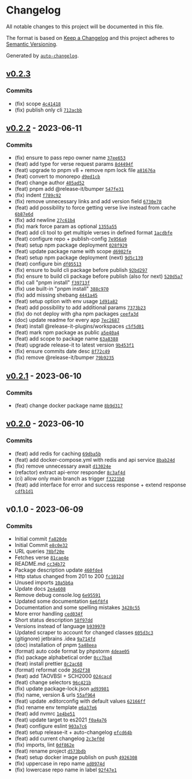 # Changelog

All notable changes to this project will be documented in this file.

The format is based on [Keep a Changelog](https://keepachangelog.com/en/1.0.0/)
and this project adheres to [Semantic Versioning](https://semver.org/spec/v2.0.0.html).

Generated by [`auto-changelog`](https://github.com/CookPete/auto-changelog).

## [v0.2.3](https://github.com/tokyodrift1993/YouVersion/compare/v0.2.2...v0.2.3)

### Commits

- (fix) scope [`4c41418`](https://github.com/tokyodrift1993/YouVersion/commit/4c41418ffde20b9de66a1f89318e2bf38c050219)
- (fix) publish only cli [`712acbb`](https://github.com/tokyodrift1993/YouVersion/commit/712acbb6ca18ce9ffd46c0190799a5e203f9ac50)

## [v0.2.2](https://github.com/tokyodrift1993/YouVersion/compare/v0.2.1...v0.2.2) - 2023-06-11

### Commits

- (fix) ensure to pass repo owner name [`37ee653`](https://github.com/tokyodrift1993/YouVersion/commit/37ee6537408c50f42bd26ce886833812ff5df27c)
- (feat) add type for verse request params [`8d4494f`](https://github.com/tokyodrift1993/YouVersion/commit/8d4494fabffb34ee9983030848835237f8ff537b)
- (feat) upgrade to pnpm v8 + remove npm lock file [`a81676a`](https://github.com/tokyodrift1993/YouVersion/commit/a81676a3f708e111e0c15fe262df0c584c350de8)
- (feat) convert to monorepo [`d9ed1cb`](https://github.com/tokyodrift1993/YouVersion/commit/d9ed1cbe5ff367729411432caafb456aa54fc4af)
- (feat) change author [`405ad52`](https://github.com/tokyodrift1993/YouVersion/commit/405ad52e1c444df1479c696aa25bbe18a5124106)
- (feat) pnpm add @release-it/bumper [`547fe31`](https://github.com/tokyodrift1993/YouVersion/commit/547fe31cfaba5ae7be181228f5aae842dd6c3dda)
- (fix) indent [`f789c92`](https://github.com/tokyodrift1993/YouVersion/commit/f789c9274c1345e0a2f05158121f8ed5cf995ec2)
- (fix) remove unnecessary links and add version field [`6730e78`](https://github.com/tokyodrift1993/YouVersion/commit/6730e78ae16e24d89e29cf94e9ce104810c392d9)
- (feat) add possibility to force getting verse live instead from cache [`6b87e6d`](https://github.com/tokyodrift1993/YouVersion/commit/6b87e6dd15a9c3e53c84369d25a864a1962fec09)
- (fix) add newline [`27c61b4`](https://github.com/tokyodrift1993/YouVersion/commit/27c61b49a66c1c36841c5e8ef64000c6111c4ce1)
- (fix) mark force param as optional [`1355a55`](https://github.com/tokyodrift1993/YouVersion/commit/1355a551019129660791a778b06eafc05a7d1967)
- (feat) add cli tool to get multiple verses in defined format [`1acdbfe`](https://github.com/tokyodrift1993/YouVersion/commit/1acdbfef4b717ed9173f24f0926347ee19bd95d2)
- (feat) configure repo + publish-config [`7e956a9`](https://github.com/tokyodrift1993/YouVersion/commit/7e956a91251d0c75369b0c8ac79f951cf9cffa05)
- (feat) setup npm package deployment [`028f929`](https://github.com/tokyodrift1993/YouVersion/commit/028f92938cac973b8745e53a9db6a679171f3d81)
- (feat) update package name with scope [`d6982fe`](https://github.com/tokyodrift1993/YouVersion/commit/d6982feb7ee242f5810018f6344408b8394a0406)
- (feat) setup npm package deployment (next) [`9d5c139`](https://github.com/tokyodrift1993/YouVersion/commit/9d5c139883b91e28a411cf6bd5b75c145c9099b5)
- (feat) configure bin [`df05513`](https://github.com/tokyodrift1993/YouVersion/commit/df055132ad07265a7378712e707e65fd39adeab7)
- (fix) ensure to build cli package before publish [`92bd297`](https://github.com/tokyodrift1993/YouVersion/commit/92bd297e0591d399b48249b939e36e9cd5e8b93d)
- (fix) ensure to build cli package before publish (also for next) [`520d5a7`](https://github.com/tokyodrift1993/YouVersion/commit/520d5a712fa47db3c7255345774bc3fb4c08c316)
- (fix) call "pnpm install" [`f39713f`](https://github.com/tokyodrift1993/YouVersion/commit/f39713f5cd63fd8ce083e3f45f3bd1f686452565)
- (fix) use built-in "pnpm install" [`388c970`](https://github.com/tokyodrift1993/YouVersion/commit/388c970d4d771ac6f9fcd08032e9963906517f72)
- (fix) add missing shebang [`4441a45`](https://github.com/tokyodrift1993/YouVersion/commit/4441a452dc415a43034a11ed5c3076da3ff07ebb)
- (feat) setup option with env usage [`1d91a82`](https://github.com/tokyodrift1993/YouVersion/commit/1d91a82894473961ac78c75c7c6b1b068c66cff1)
- (feat) add possibility to add additional params [`7373b23`](https://github.com/tokyodrift1993/YouVersion/commit/7373b23f7857233fb9e21a4e61726bd6b88184c2)
- (fix) do not deploy with gha npm packages [`ceefa3d`](https://github.com/tokyodrift1993/YouVersion/commit/ceefa3d136558b8d5e347be36898703ecd4949f1)
- (doc) update readme for every app [`7ec2687`](https://github.com/tokyodrift1993/YouVersion/commit/7ec2687e4504cc0e0d8a84b449f0b0ae0bfa7a61)
- (feat) install @release-it-plugins/workspaces [`c5f5d01`](https://github.com/tokyodrift1993/YouVersion/commit/c5f5d01076d166bc3a930fecc791300bc8adcf70)
- (feat) mark npm package as public [`a5e40a4`](https://github.com/tokyodrift1993/YouVersion/commit/a5e40a4ff19b087f8868257704e729fd8fdb70b1)
- (feat) add scope to package name [`63a8388`](https://github.com/tokyodrift1993/YouVersion/commit/63a8388a125f59c0660a15b1a3fab50e864949a5)
- (feat) upgrade release-it to latest version [`9b453f1`](https://github.com/tokyodrift1993/YouVersion/commit/9b453f155bf618d104f124850c602c24b51a752b)
- (fix) ensure commits date desc [`8f72c49`](https://github.com/tokyodrift1993/YouVersion/commit/8f72c493994b49bd71b982bd9a895097fb7584a2)
- (fix) remove @release-it/bumper [`79b9235`](https://github.com/tokyodrift1993/YouVersion/commit/79b9235a1b445c3fe344855bb946addf5419cb19)

## [v0.2.1](https://github.com/tokyodrift1993/YouVersion/compare/v0.2.0...v0.2.1) - 2023-06-10

### Commits

- (feat) change docker package name [`8b9d317`](https://github.com/tokyodrift1993/YouVersion/commit/8b9d3178273f6e1922b1dd6d816515c7a910fad2)

## [v0.2.0](https://github.com/tokyodrift1993/YouVersion/compare/v0.1.0...v0.2.0) - 2023-06-10

### Commits

- (feat) add redis for caching [`69dba5b`](https://github.com/tokyodrift1993/YouVersion/commit/69dba5bcc4112efaae95236c29600f4236cf97c8)
- (feat) add docker-compose.yml with redis and api service [`8bab24d`](https://github.com/tokyodrift1993/YouVersion/commit/8bab24d9d86580d1261aa4fd94999fadcb2960e7)
- (fix) remove unnecessary await [`d13024e`](https://github.com/tokyodrift1993/YouVersion/commit/d13024e837bd174c63b421df4ec59aa7b9ed5a02)
- (refactor) extract api-error responder [`8c3af4d`](https://github.com/tokyodrift1993/YouVersion/commit/8c3af4d7bcdf1834033e24a1073648649a5d9a64)
- (ci) allow only main branch as trigger [`f3221b0`](https://github.com/tokyodrift1993/YouVersion/commit/f3221b0dc4c299c0f6ba136219f2e9902150bf5c)
- (feat) add interface for error and success response + extend response [`cdfb1d1`](https://github.com/tokyodrift1993/YouVersion/commit/cdfb1d1676014b29b1e4f0669cafada84e51624b)

## v0.1.0 - 2023-06-09

### Commits

- Initial commit [`fa820de`](https://github.com/tokyodrift1993/YouVersion/commit/fa820debea5518a5dadf9ab603f33c433b68d81a)
- Initial Commit [`e8c0e32`](https://github.com/tokyodrift1993/YouVersion/commit/e8c0e32135f7dcdcd441e1a9e20f5bf26afcf621)
- URL queries [`78bf20e`](https://github.com/tokyodrift1993/YouVersion/commit/78bf20ee0ecd8470ba46b3b6a3eaca6140c0edc0)
- Fetches verse [`81cae4e`](https://github.com/tokyodrift1993/YouVersion/commit/81cae4e90c6448138880515d5c0836bc49c6594f)
- README.md [`cc34b72`](https://github.com/tokyodrift1993/YouVersion/commit/cc34b727ce56d2087654eb976e4cb489762ba6a8)
- Package description update [`460fde4`](https://github.com/tokyodrift1993/YouVersion/commit/460fde4e37a3a0a2beb908d1aa5cd2ef4f4d6903)
- Http status changed from 201 to 200 [`fc1012d`](https://github.com/tokyodrift1993/YouVersion/commit/fc1012dc721d081e02fe308ddf5a85deb1b83df3)
- Unused imports [`10a5b6a`](https://github.com/tokyodrift1993/YouVersion/commit/10a5b6a672927b3052c9b99d5e867fd743ab3ad3)
- Update docs [`2e4a608`](https://github.com/tokyodrift1993/YouVersion/commit/2e4a6080d5c03e2eab0e217e88c8d0bd81535273)
- Remove debug console.log [`6e95591`](https://github.com/tokyodrift1993/YouVersion/commit/6e95591e17b5ccb5608e4e66ba62b0524512ac47)
- Updated some documentation [`6e6f8f4`](https://github.com/tokyodrift1993/YouVersion/commit/6e6f8f4df8815200e4f4d6085d54cfe154414974)
- Documentation and some spelling mistakes [`3428c55`](https://github.com/tokyodrift1993/YouVersion/commit/3428c55e15642afbf47db4e8a11aad77f9ea6952)
- More error handling [`ced034f`](https://github.com/tokyodrift1993/YouVersion/commit/ced034fd23f829c2315d13350c5f08a0d5b79b1c)
- Short status description [`58f97dd`](https://github.com/tokyodrift1993/YouVersion/commit/58f97dde98e79b5fe91694f842b1518b6387120c)
- Versions instead of language [`b939970`](https://github.com/tokyodrift1993/YouVersion/commit/b939970cff704d27ebb703bf6b6cb5b826224bb1)
- Updated scraper to account for changed classes [`605d3c3`](https://github.com/tokyodrift1993/YouVersion/commit/605d3c39a8f3d5afd8d222177f1b0a47ac71fdc9)
- (gitignore) jetbrains .idea [`9a714fd`](https://github.com/tokyodrift1993/YouVersion/commit/9a714fd0cc274d639b11be4d7ee650e2288b1613)
- (doc) installation of pnpm [`5a48eea`](https://github.com/tokyodrift1993/YouVersion/commit/5a48eea29172e295bc4cd85bc31e37fcd74c4acd)
- (format) auto code format by phpstorm [`4deae05`](https://github.com/tokyodrift1993/YouVersion/commit/4deae05d00da88fcd7c8b24142f9d24d9b3fc1e6)
- (fix) package alphabetical order [`0cc7ba4`](https://github.com/tokyodrift1993/YouVersion/commit/0cc7ba4e4e045945d11ee620121ca5ad9cd16e62)
- (feat) install prettier [`8c2ac68`](https://github.com/tokyodrift1993/YouVersion/commit/8c2ac682819393a37652c0f7c739ed5d3f9aa391)
- (format) reformat code [`36d2f38`](https://github.com/tokyodrift1993/YouVersion/commit/36d2f385293dc7664f9ec2804fbea0f0e4d2b164)
- (feat) add TAOVBSI + SCH2000 [`024cacd`](https://github.com/tokyodrift1993/YouVersion/commit/024cacd57411bd8dbe825d0cb6476696eee4dfc0)
- (feat) change selectors [`96c421b`](https://github.com/tokyodrift1993/YouVersion/commit/96c421b964b1346617ecca7d265afae9f37d648c)
- (fix) update package-lock.json [`ad93981`](https://github.com/tokyodrift1993/YouVersion/commit/ad939817ebb12731c09e98d1af048408b70e3936)
- (fix) name, version & urls [`55af964`](https://github.com/tokyodrift1993/YouVersion/commit/55af964f18b68893958669fdc18e00d6c73b390c)
- (feat) update .editorconfig with default values [`62166ff`](https://github.com/tokyodrift1993/YouVersion/commit/62166ffb96d2a73cee513e4a9249be336d71435c)
- (fix) rename env template [`e6a37e6`](https://github.com/tokyodrift1993/YouVersion/commit/e6a37e64bbbb6912659b6a199b8c6ba8905c5901)
- (feat) add nvmrc [`1e4be51`](https://github.com/tokyodrift1993/YouVersion/commit/1e4be517385bea4f4baeb792fba5b7ac70060daf)
- (feat) update target to es2021 [`f0a4a76`](https://github.com/tokyodrift1993/YouVersion/commit/f0a4a7676f5b74bf542e955fb73af4abce41e42a)
- (feat) configure eslint [`903a7c6`](https://github.com/tokyodrift1993/YouVersion/commit/903a7c6836550a8700475af4da305ed3feb58ec7)
- (feat) setup release-it + auto-changelog [`efcd64b`](https://github.com/tokyodrift1993/YouVersion/commit/efcd64b3bb4217c2f8f2c1494ba1910766db59ab)
- (feat) add current changelog [`2c3ef0d`](https://github.com/tokyodrift1993/YouVersion/commit/2c3ef0d3d99b2a677986b3d1f45f0709bb1977fa)
- (fix) imports, lint [`0df862e`](https://github.com/tokyodrift1993/YouVersion/commit/0df862e4c5fa9206de9087fdb1f22d0e563c965a)
- (feat) rename project [`d573bdb`](https://github.com/tokyodrift1993/YouVersion/commit/d573bdb7f32de23cff6cce6708b6fcb28c32a7f8)
- (feat) setup docker image publish on push [`4926308`](https://github.com/tokyodrift1993/YouVersion/commit/492630883e6333f1d81bc882c5de7b938425b196)
- (fix) uppercase in repo name [`ad0974d`](https://github.com/tokyodrift1993/YouVersion/commit/ad0974defe9d0c636356deab28b21dd4f368b1de)
- (fix) lowercase repo name in label [`92f47e1`](https://github.com/tokyodrift1993/YouVersion/commit/92f47e19741f8ba15cfc4a752241802eda62efe2)
